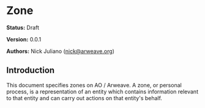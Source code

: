 # Zone

**Status:** Draft

**Version:** 0.0.1

**Authors:** Nick Juliano (nick@arweave.org)

## Introduction

This document specifies zones on AO / Arweave. A zone, or personal process, is a representation of an entity which contains information relevant to that entity and can carry out actions on that entity's behalf.